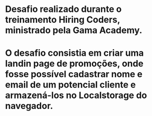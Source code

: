 # Desafio realizado durante o treinamento Hiring Coders, ministrado pela Gama Academy.
# O desafio consistia em criar uma landin page de promoções, onde fosse possível cadastrar nome e email de um potencial cliente e armazená-los no Localstorage do navegador.

